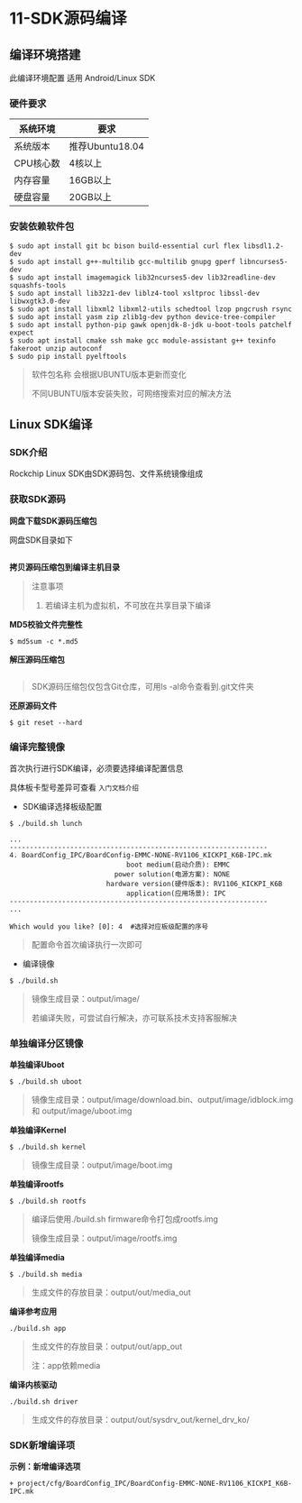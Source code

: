 # 11-SDK源码编译

## 编译环境搭建

此编译环境配置 适用 Android/Linux SDK

### 硬件要求

| 系统环境  | 要求        |
| --------- | ----------- |
| 系统版本  | 推荐Ubuntu18.04 |
| CPU核心数 | 4核以上     |
| 内存容量  | 16GB以上    |
| 硬盘容量  | 20GB以上   |

### 安装依赖软件包

```
$ sudo apt install git bc bison build-essential curl flex libsdl1.2-dev 
$ sudo apt install g++-multilib gcc-multilib gnupg gperf libncurses5-dev 
$ sudo apt install imagemagick lib32ncurses5-dev lib32readline-dev squashfs-tools 
$ sudo apt install lib32z1-dev liblz4-tool xsltproc libssl-dev libwxgtk3.0-dev 
$ sudo apt install libxml2 libxml2-utils schedtool lzop pngcrush rsync 
$ sudo apt install yasm zip zlib1g-dev python device-tree-compiler 
$ sudo apt install python-pip gawk openjdk-8-jdk u-boot-tools patchelf expect
$ sudo apt install cmake ssh make gcc module-assistant g++ texinfo fakeroot unzip autoconf
$ sudo pip install pyelftools
```

> 软件包名称 会根据UBUNTU版本更新而变化
>
> 不同UBUNTU版本安装失败，可网络搜索对应的解决方法



## Linux SDK编译

### SDK介绍

Rockchip Linux SDK由SDK源码包、文件系统镜像组成


### 获取SDK源码

**网盘下载SDK源码压缩包**

网盘SDK目录如下

```

```



**拷贝源码压缩包到编译主机目录**

> 注意事项
>
> 1. 若编译主机为虚拟机，不可放在共享目录下编译



**MD5校验文件完整性**

```
$ md5sum -c *.md5
```



**解压源码压缩包**

```

```

> SDK源码压缩包仅包含Git仓库，可用ls -al命令查看到.git文件夹



**还原源码文件**

```
$ git reset --hard
```




### 编译完整镜像

首次执行进行SDK编译，必须要选择编译配置信息

具体板卡型号差异可查看 `入门文档介绍`

* SDK编译选择板级配置

```
$ ./build.sh lunch

...
----------------------------------------------------------------
4. BoardConfig_IPC/BoardConfig-EMMC-NONE-RV1106_KICKPI_K6B-IPC.mk
                             boot medium(启动介质): EMMC
                          power solution(电源方案): NONE
                        hardware version(硬件版本): RV1106_KICKPI_K6B
                             application(应用场景): IPC
----------------------------------------------------------------
...

Which would you like? [0]: 4  #选择对应板级配置的序号

```

> 配置命令首次编译执行一次即可




* 编译镜像

```
$ ./build.sh
```

> 镜像生成目录：output/image/
>
> 若编译失败，可尝试自行解决，亦可联系技术支持客服解决



### 单独编译分区镜像

**单独编译Uboot**

```
$ ./build.sh uboot
```

> 镜像生成目录：output/image/download.bin、output/image/idblock.img 和 output/image/uboot.img



**单独编译Kernel**

```
$ ./build.sh kernel
```

> 镜像生成目录：output/image/boot.img



**单独编译rootfs**

```
$ ./build.sh rootfs
```

> 编译后使用./build.sh firmware命令打包成rootfs.img
>
> 镜像生成目录：output/image/rootfs.img



**单独编译media**

```
$ ./build.sh media
```
> ⽣成⽂件的存放⽬录：output/out/media_out



**编译参考应用**

```
./build.sh app
```
> ⽣成⽂件的存放⽬录：output/out/app_out
>
> 注：app依赖media



**编译内核驱动**

```
./build.sh driver
```
> ⽣成⽂件的存放⽬录：output/out/sysdrv_out/kernel_drv_ko/



### SDK新增编译项

**示例：新增编译选项**

```
+ project/cfg/BoardConfig_IPC/BoardConfig-EMMC-NONE-RV1106_KICKPI_K6B-IPC.mk
```


